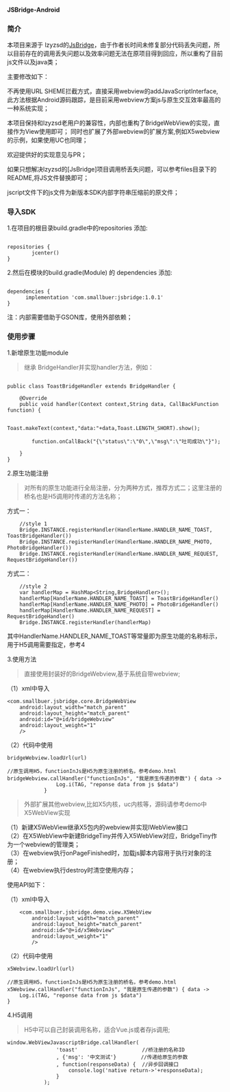 #### JSBridge-Android



### 简介

本项目来源于 lzyzsd的[JsBridge](https://github.com/lzyzsd/JsBridge)，由于作者长时间未修复部分代码丢失问题，所以目前存在的调用丢失问题以及效率问题无法在原项目得到回应，所以重构了目前js文件以及java类；

主要修改如下：

不再使用URL SHEME拦截方式，直接采用webview的addJavaScriptInterface,此方法根据Android源码跟踪，是目前采用webview方案js与原生交互效率最高的一种系统实现；


本项目保持和lzyzsd老用户的兼容性，内部也重构了BridgeWebView的实现，直接作为View使用即可；
同时也扩展了外部webview的扩展方案,例如X5webview的示例，如果使用UC也同理；

欢迎提供好的实现意见与PR；

如果只想解决lzyzsd的[JsBridge]项目调用桥丢失问题，可以参考files目录下的README,将JS文件替换即可；

jscript文件下的js文件为新版本SDK内部字符串压缩前的原文件；

### 导入SDK

1.在项目的根目录build.gradle中的repositories 添加:
```

repositories {
        jcenter()
}
```
2.然后在模块的build.gradle(Module) 的 dependencies 添加:
```

dependencies {
      implementation 'com.smallbuer:jsbridge:1.0.1'
}
```

注：内部需要借助于GSON库，使用外部依赖；



### 使用步骤

1.新增原生功能module
> 继承 BridgeHandler并实现handler方法，例如：

```

public class ToastBridgeHandler extends BridgeHandler {

    @Override
    public void handler(Context context,String data, CallBackFunction function) {

        Toast.makeText(context,"data:"+data,Toast.LENGTH_SHORT).show();

        function.onCallBack("{\"status\":\"0\",\"msg\":\"吐司成功\"}");

    }
}
```

2.原生功能注册
>对所有的原生功能进行全局注册，分为两种方式，推荐方式二；这里注册的桥名也是H5调用时传递的方法名称；

方式一：
```
    //style 1
    Bridge.INSTANCE.registerHandler(HandlerName.HANDLER_NAME_TOAST, ToastBridgeHandler())        
    Bridge.INSTANCE.registerHandler(HandlerName.HANDLER_NAME_PHOTO, PhotoBridgeHandler())
    Bridge.INSTANCE.registerHandler(HandlerName.HANDLER_NAME_REQUEST, RequestBridgeHandler())
```
方式二：

```
    //style 2
    var handlerMap = HashMap<String,BridgeHandler>();
    handlerMap[HandlerName.HANDLER_NAME_TOAST] = ToastBridgeHandler()
    handlerMap[HandlerName.HANDLER_NAME_PHOTO] = PhotoBridgeHandler()
    handlerMap[HandlerName.HANDLER_NAME_REQUEST] = RequestBridgeHandler()
    Bridge.INSTANCE.registerHandler(handlerMap)
```

其中HandlerName.HANDLER_NAME_TOAST等常量即为原生功能的名称标示，用于H5调用需要指定，参考4




3.使用方法

>直接使用封装好的BridgeWebview,基于系统自带webview;

（1）xml中导入
```
<com.smallbuer.jsbridge.core.BridgeWebView
    android:layout_width="match_parent"
    android:layout_height="match_parent"
    android:id="@+id/bridgeWebview"
    android:layout_weight="1"
    />
```
（2）代码中使用
```
bridgeWebview.loadUrl(url)

//原生调用H5，functionInJs是H5为原生注册的桥名，参考demo.html
bridgeWebview.callHandler("functionInJs", "我是原生传递的参数") { data ->
                Log.i(TAG, "reponse data from js $data")
            }
```


>外部扩展其他webview,比如X5内核，uc内核等，源码请参考demo中X5WebView实现

（1）新建X5WebView继承X5包内的webview并实现IWebView接口<br>
（2）在X5WebView中新建BridgeTiny并传入X5WebView对应，BridgeTiny作为一个webview的管理类；<br> 
（3）在webview执行onPageFinished时，加载js脚本内容用于执行对象的注册；<br>
（4）在webview执行destroy时清空使用内存；<br>

使用API如下：<br>

（1）xml中导入
```
    <com.smallbuer.jsbridge.demo.view.X5WebView
        android:layout_width="match_parent"
        android:layout_height="match_parent"
        android:id="@+id/x5Webview"
        android:layout_weight="1"
        />
```

（2）代码中使用
```
x5Webview.loadUrl(url)

//原生调用H5，functionInJs是H5为原生注册的桥名，参考demo.html
x5Webview.callHandler("functionInJs", "我是原生传递的参数") { data ->
    Log.i(TAG, "reponse data from js $data")
}
```

4.H5调用

>H5中可以自己封装调用名称，适合Vue.js或者存js调用;
```
window.WebViewJavascriptBridge.callHandler(
                'toast'                     //桥注册的名称ID
                , {'msg': '中文测试'}        //传递给原生的参数
                , function(responseData) {  //异步回调接口
                    console.log('native return->'+responseData);
                }
            );
```


